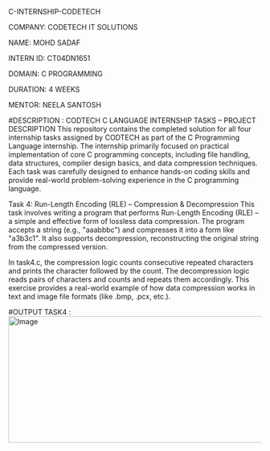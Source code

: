 C-INTERNSHIP-CODETECH

COMPANY: CODETECH IT SOLUTIONS

NAME: MOHD SADAF

INTERN ID: CT04DN1651

DOMAIN: C PROGRAMMING

DURATION: 4 WEEKS

MENTOR: NEELA SANTOSH

#DESCRIPTION : 
CODTECH C LANGUAGE INTERNSHIP TASKS – PROJECT DESCRIPTION This repository contains the completed solution for all four internship tasks assigned by CODTECH as part of the C Programming Language internship. The internship primarily focused on practical implementation of core C programming concepts, including file handling, data structures, compiler design basics, and data compression techniques. Each task was carefully designed to enhance hands-on coding skills and provide real-world problem-solving experience in the C programming language.

Task 4: Run-Length Encoding (RLE) – Compression & Decompression This task involves writing a program that performs Run-Length Encoding (RLE) – a simple and effective form of lossless data compression. The program accepts a string (e.g., "aaabbbc") and compresses it into a form like "a3b3c1". It also supports decompression, reconstructing the original string from the compressed version.

In task4.c, the compression logic counts consecutive repeated characters and prints the character followed by the count. The decompression logic reads pairs of characters and counts and repeats them accordingly. This exercise provides a real-world example of how data compression works in text and image file formats (like .bmp, .pcx, etc.).

#OUTPUT TASK4 : 
<img width="652" height="252" alt="Image" src="https://github.com/user-attachments/assets/726cf06c-8abb-4bb8-8022-7dfd550878ec" />
